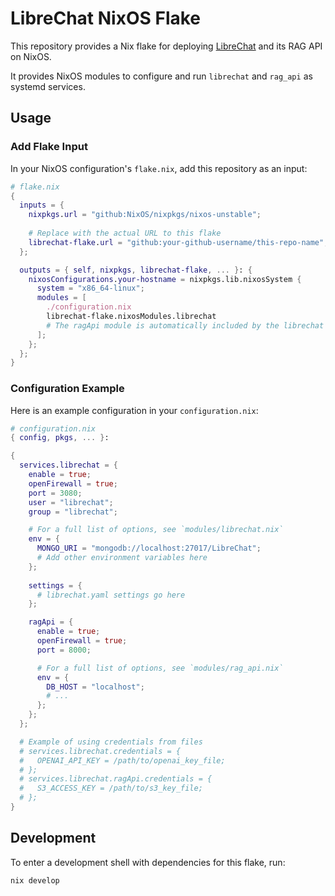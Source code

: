 # LibreChat NixOS Flake

This repository provides a Nix flake for deploying [LibreChat](https://www.librechat.ai/) and its RAG API on NixOS.

It provides NixOS modules to configure and run `librechat` and `rag_api` as systemd services.

## Usage

### Add Flake Input

In your NixOS configuration's `flake.nix`, add this repository as an input:

```nix
# flake.nix
{
  inputs = {
    nixpkgs.url = "github:NixOS/nixpkgs/nixos-unstable";
    
    # Replace with the actual URL to this flake
    librechat-flake.url = "github:your-github-username/this-repo-name";
  };

  outputs = { self, nixpkgs, librechat-flake, ... }: {
    nixosConfigurations.your-hostname = nixpkgs.lib.nixosSystem {
      system = "x86_64-linux";
      modules = [
        ./configuration.nix
        librechat-flake.nixosModules.librechat
        # The ragApi module is automatically included by the librechat module.
      ];
    };
  };
}
```

### Configuration Example

Here is an example configuration in your `configuration.nix`:

```nix
# configuration.nix
{ config, pkgs, ... }:

{
  services.librechat = {
    enable = true;
    openFirewall = true;
    port = 3080;
    user = "librechat";
    group = "librechat";

    # For a full list of options, see `modules/librechat.nix`
    env = {
      MONGO_URI = "mongodb://localhost:27017/LibreChat";
      # Add other environment variables here
    };
    
    settings = {
      # librechat.yaml settings go here
    };

    ragApi = {
      enable = true;
      openFirewall = true;
      port = 8000;

      # For a full list of options, see `modules/rag_api.nix`
      env = {
        DB_HOST = "localhost";
        # ...
      };
    };
  };

  # Example of using credentials from files
  # services.librechat.credentials = {
  #   OPENAI_API_KEY = /path/to/openai_key_file;
  # };
  # services.librechat.ragApi.credentials = {
  #   S3_ACCESS_KEY = /path/to/s3_key_file;
  # };
}
```

## Development

To enter a development shell with dependencies for this flake, run:

```sh
nix develop
```

